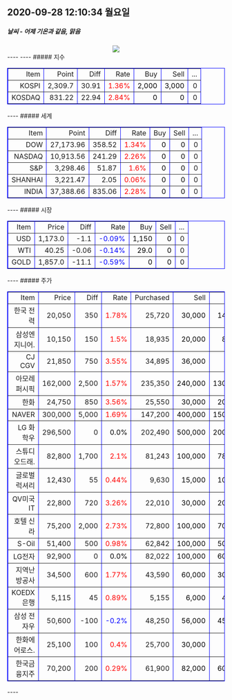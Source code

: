 ##  2020-09-28 12:10:34   월요일 
##### 날씨   -   어제 기온과 같음, 맑음
<center><img src="../img/naver_weather_week.png"></center>
----
----
##### 지수
<table border="1" bordercolor="blue" align = "center" >
<tr align = "right" > <td>Item</td><td>Point</td><td>Diff</td><td>Rate</td><td>Buy</td><td>Sell</td><td>...</td>  </tr>
<tr align = "right" > <td>KOSPI</td><td>2,309.7</td><td>30.91</td><td><font size="3" color="red" >1.36%</font> </td><td><font size="3" color="black">2,000</font></td><td><font size="3" color="black">3,000</font></td><td>0</td>  </tr>
<tr align = "right" > <td>KOSDAQ</td><td>831.22</td><td>22.94</td><td><font size="3" color="red" >2.84%</font> </td><td><font size="3" color="black">0</font></td><td><font size="3" color="black">0</font></td><td>0</td>  </tr>
</table>
----
##### 세계
<table border="1" bordercolor="blue" align = "center" >
<tr align = "right" > <td>Item</td><td>Point</td><td>Diff</td><td>Rate</td><td>Buy</td><td>Sell</td><td>...</td>  </tr>
<tr align = "right" > <td>DOW</td><td>27,173.96</td><td>358.52</td><td><font size="3" color="red" >1.34%</font></td><td><font size="3" color="black">0</font></td><td><font size="3" color="black">0</font></td><td>0</td>  </tr>
<tr align = "right" > <td>NASDAQ</td><td>10,913.56</td><td>241.29</td><td><font size="3" color="red" >2.26%</font></td><td><font size="3" color="black">0</font></td><td><font size="3" color="black">0</font></td><td>0</td>  </tr>
<tr align = "right" > <td>S&P</td><td>3,298.46</td><td>51.87</td><td><font size="3" color="red" >1.6%</font></td><td><font size="3" color="black">0</font></td><td><font size="3" color="black">0</font></td><td>0</td>  </tr>
<tr align = "right" > <td>SHANHAI</td><td>3,221.47</td><td>2.05</td><td><font size="3" color="red" >0.06%</font></td><td><font size="3" color="black">0</font></td><td><font size="3" color="black">0</font></td><td>0</td>  </tr>
<tr align = "right" > <td>INDIA</td><td>37,388.66</td><td>835.06</td><td><font size="3" color="red" >2.28%</font></td><td><font size="3" color="black">0</font></td><td><font size="3" color="black">0</font></td><td>0</td>  </tr>
</table>
----
##### 시장
<table border="1" bordercolor="blue" align = "center" >
<tr align = "right" > <td>Item</td><td>Price</td><td>Diff</td><td>Rate</td><td>Buy</td><td>Sell</td><td>...</td>  </tr>
<tr align = "right" > <td>USD</td><td>1,173.0</td><td>-1.1</td><td><font size="3" color="blue">-0.09%</font></td><td><font size="3" color="black">1,150</font></td><td><font size="3" color="black">0</font></td><td>0</td>  </tr>
<tr align = "right" > <td>WTI</td><td>40.25</td><td>-0.06</td><td><font size="3" color="blue">-0.14%</font></td><td><font size="3" color="black">29.0</font></td><td><font size="3" color="black">0</font></td><td>0</td>  </tr>
<tr align = "right" > <td>GOLD</td><td>1,857.0</td><td>-11.1</td><td><font size="3" color="blue">-0.59%</font></td><td><font size="3" color="black">0</font></td><td><font size="3" color="black">0</font></td><td>0</td>  </tr>
</table>
----
##### 주가
<table border="1" bordercolor="blue" align = "center" >
<tr align = "right" > <td>Item</td><td>Price</td><td>Diff</td><td>Rate</td><td>Purchased</td><td>Sell</td><td>Buy</td>  </tr>
<tr align = "right" > <td>한국 전력</td><td>20,050</td><td>350</td><td><font size="3" color="red">1.78%</font></td><td>25,720</td><td><font size="3" color="black">30,000</font></td><td><font size="3" color="black">14,000</font></td>  </tr>
<tr align = "right" > <td>삼성엔지니어.</td><td>10,150</td><td>150</td><td><font size="3" color="red">1.5%</font></td><td>18,935</td><td><font size="3" color="black">20,000</font></td><td><font size="3" color="black">8,000</font></td>  </tr>
<tr align = "right" > <td>CJ CGV</td><td>21,850</td><td>750</td><td><font size="3" color="red">3.55%</font></td><td>34,895</td><td><font size="3" color="black">36,000</font></td><td><font size="3" color="black">0</font></td>  </tr>
<tr align = "right" > <td>아모레퍼시픽</td><td>162,000</td><td>2,500</td><td><font size="3" color="red">1.57%</font></td><td>235,350</td><td><font size="3" color="black">240,000</font></td><td><font size="3" color="black">130,000</font></td>  </tr>
<tr align = "right" > <td>한화</td><td>24,750</td><td>850</td><td><font size="3" color="red">3.56%</font></td><td>25,550</td><td><font size="3" color="black">30,000</font></td><td><font size="3" color="black">20,000</font></td>  </tr>
<tr align = "right" > <td>NAVER</td><td>300,000</td><td>5,000</td><td><font size="3" color="red">1.69%</font></td><td>147,200</td><td><font size="3" color="black">400,000</font></td><td><font size="3" color="black">150,000</font></td>  </tr>
<tr align = "right" > <td>LG 화학우</td><td>296,500</td><td>0</td><td><font size="3" color="black">0.0%</font></td><td>202,490</td><td><font size="3" color="black">500,000</font></td><td><font size="3" color="black">200,000</font></td>  </tr>
<tr align = "right" > <td>스튜디오드래.</td><td>82,800</td><td>1,700</td><td><font size="3" color="red">2.1%</font></td><td>81,243</td><td><font size="3" color="black">100,000</font></td><td><font size="3" color="black">78,000</font></td>  </tr>
<tr align = "right" > <td>글로벌럭셔리</td><td>12,430</td><td>55</td><td><font size="3" color="red">0.44%</font></td><td>9,630</td><td><font size="3" color="black">15,000</font></td><td><font size="3" color="black">10,000</font></td>  </tr>
<tr align = "right" > <td>QV미국IT</td><td>22,800</td><td>720</td><td><font size="3" color="red">3.26%</font></td><td>22,010</td><td><font size="3" color="black">30,000</font></td><td><font size="3" color="black">20,000</font></td>  </tr>
<tr align = "right" > <td>호텔 신라</td><td>75,200</td><td>2,000</td><td><font size="3" color="red">2.73%</font></td><td>72,800</td><td><font size="3" color="black">100,000</font></td><td><font size="3" color="black">70,000</font></td>  </tr>
<tr align = "right" > <td>S-Oil</td><td>51,400</td><td>500</td><td><font size="3" color="red">0.98%</font></td><td>62,842</td><td><font size="3" color="black">100,000</font></td><td><font size="3" color="black">50,000</font></td>  </tr>
<tr align = "right" > <td>LG전자</td><td>92,900</td><td>0</td><td><font size="3" color="black">0.0%</font></td><td>82,022</td><td><font size="3" color="black">100,000</font></td><td><font size="3" color="black">60,000</font></td>  </tr>
<tr align = "right" > <td>지역난방공사</td><td>34,500</td><td>600</td><td><font size="3" color="red">1.77%</font></td><td>43,590</td><td><font size="3" color="black">60,000</font></td><td><font size="3" color="black">30,000</font></td>  </tr>
<tr align = "right" > <td>KOEDX은행</td><td>5,115</td><td>45</td><td><font size="3" color="red">0.89%</font></td><td>5,155</td><td><font size="3" color="black">6,000</font></td><td><font size="3" color="black">4,500</font></td>  </tr>
<tr align = "right" > <td>삼성 전자우</td><td>50,600</td><td>-100</td><td><font size="3" color="blue">-0.2%</font></td><td>48,250</td><td><font size="3" color="black">56,000</font></td><td><font size="3" color="black">45,000</font></td>  </tr>
<tr align = "right" > <td>한화에어로스.</td><td>25,100</td><td>100</td><td><font size="3" color="red">0.4%</font></td><td>25,700</td><td><font size="3" color="black">30,000</font></td><td><font size="3" color="black">0</font></td>  </tr>
<tr align = "right" > <td>한국금융지주</td><td>70,200</td><td>200</td><td><font size="3" color="red">0.29%</font></td><td>61,900</td><td><font size="3" color="black">82,000</font></td><td><font size="3" color="black">60,000</font></td>  </tr>
</table>
----

